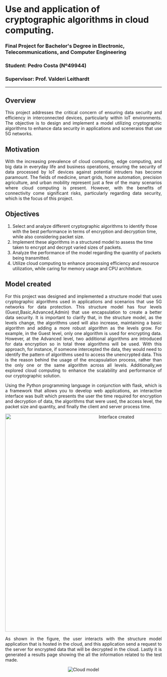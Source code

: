 # Use and application of cryptographic algorithms in cloud computing.

### Final Project for Bachelor's Degree in Electronic, Telecommunications, and Computer Engineering

### Student: Pedro Costa (Nº49944)
### Supervisor: Prof. Valderi Leithardt
---

## Overview
<p align="justify">
This project addresses the critical concern of ensuring data security and efficiency in interconnected devices, particularly within IoT environments. The objective is to design and implement a model utilizing cryptographic algorithms to enhance data security in applications and sceneraios that use 5G networks.
</p>

## Motivation
<p align="justify">
With the increasing prevalence of cloud computing, edge computing, and big data in everyday life and business operations, ensuring the security of data processed by IoT devices against potential intruders has become paramount. The fields of medicine, smart grids, home automation, precision agriculture, and urban mobility represent just a few of the many scenarios where cloud computing is present. However, with the benefits of connectivity come significant risks, particularly regarding data security, which is the focus of this project.
</p>

## Objectives

1. Select and analyze different cryptographic algorithms to identify those with the best performance in terms of encryption and decryption time, while also considering packet size.
2. Implement these algorithms in a structured model to assess the time taken to encrypt and decrypt varied sizes of packets.
3. Analyze the performance of the model regarding the quantity of packets being transmitted.
4. Utilize cloud computing to enhance processing efficiency and resource utilization, while caring for memory usage and CPU architeture.


## Model created
<p align="justify">
For this project was  designed and implemented a structure model that uses cryptographic algorithms used in applications and scenarios that use 5G networks for data protection. This structure model has four levels (Guest,Basic,Advanced,Admin) that use encapsulation to create a better data security. It is important to clarify that, in the structure model, as the levels change, the algorithms used will also increase, maintaining a basic algorithm and adding a more robust algorithm as the levels grow. For example, in the Guest level, only one algorithm is used for encrypting data. However, at the Advanced level, two additional algorithms are introduced for data encryption so in total three algorithms will be used. With this approach, for instance, if someone intercepted the data, they would need to identify the pattern of algorithms used to access the unencrypted data. This is the reason behind the usage of the encapsulation process, rather than the only one or the same algorithm across all levels. Additionally,we explored cloud computing to enhance the scalability and performance of our cryptographic solution.
</p>   
<p align="justify">
Using the Python programming language in conjunction with flask, which is a framework that allows you to develop web applications, an interactive interface was built which presents the user the time required for encryption and decryption of data, the algorithms that were used, the access level, the packet size and quantity, and finally the client and server process time.
</p>  


<p align="center">
  <img src="https://github.com/user-attachments/assets/7a98fcdc-f928-4282-9bfa-7a8cfe388333" alt="Interface created" width="700">
</p>


<p align="justify">
As shown in the figure, the user interacts with the structure model application that is hosted in the cloud, and this application send a request to the server for encrypted data that will be decrypted in the cloud. Lastly it is generated a results page showing the all the information related to the test made.
</p>   

<p align="center">
  <img src="https://github.com/user-attachments/assets/66a3b865-72aa-4548-bfce-80869d8a15b6" alt="Cloud model">
</p>

